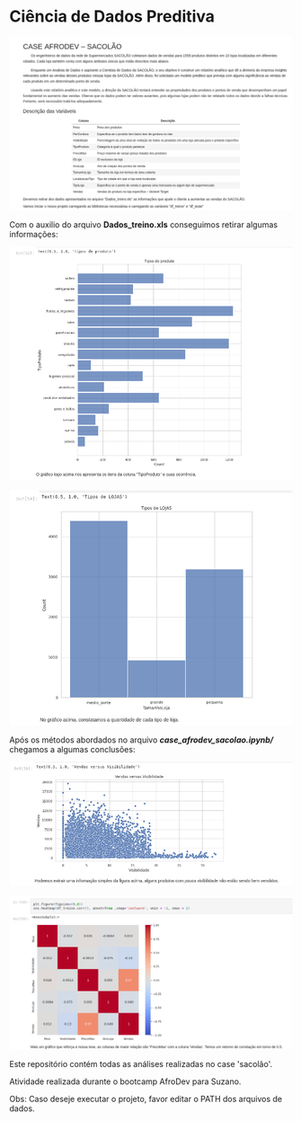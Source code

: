 # Ciência de Dados Preditiva

![Imagem_Ciclo_Git](https://github.com/hugoleogs/data_science_sacolao/blob/main/img/imagem1.png)

Com o auxilio do arquivo **Dados_treino.xls** conseguimos retirar algumas informações:

![Imagem_Ciclo_Git](https://github.com/hugoleogs/data_science_sacolao/blob/main/img/imagem2.png)

![Imagem_Ciclo_Git](https://github.com/hugoleogs/data_science_sacolao/blob/main/img/imagem3.png)

Após os métodos abordados no arquivo <i><b>case_afrodev_sacolao.ipynb/</i></b> chegamos a algumas conclusões:

![Imagem_Ciclo_Git](https://github.com/hugoleogs/data_science_sacolao/blob/main/img/imagem4.png)

![Imagem_Ciclo_Git](https://github.com/hugoleogs/data_science_sacolao/blob/main/img/imagem5.png)

Este repositório contém todas as análises realizadas no case 'sacolão'.

Atividade realizada durante o bootcamp AfroDev para Suzano.

Obs: Caso deseje executar o projeto, favor editar o PATH dos arquivos de dados.
